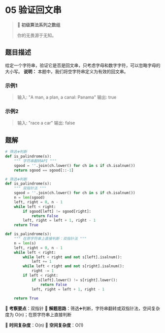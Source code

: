 # 05 验证回文串

> 🌈 **初级算法系列之数组**
>
> 你的无畏源于无知。

## 题目描述

给定一个字符串，验证它是否是回文串，只考虑字母和数字字符，可以忽略字母的大小写。
**说明：** 本题中，我们将空字符串定义为有效的回文串。

### 示例1

> 输入: "A man, a plan, a canal: Panama"
> 输出: true

### 示例2

> 输入: "race a car"
> 输出: false

## 题解

```python
# 筛选➕判断
def is_palindrome(s):
    """ 字符串翻转API """
    sgood = ''.join(ch.lower() for ch in s if ch.isalnum())
    return sgood == sgood[::-1]
```

```python
# 筛选➕判断
def is_palindrome(s):
    """ 双指针法 """
    sgood = ''.join(ch.lower() for ch in s if ch.isalnum())
    n = len(sgood)
    left, right = 0, n - 1
    while left < right:
        if sgood[left] != sgood[right]:
            return False
        left, right = left + 1, right - 1
    return True
```

```python
def is_palindrome(s):
    """ 在原字符串上直接判断：双指针法 """
    n = len(s)
    left, right = 0, n - 1
    while left < right:
        while left < right and not s[left].isalnum():
            left += 1
        while left < right and not s[right].isalnum():
            right -= 1
        if left < right:
            if s[left].lower() != s[right].lower():
                return False
            left, right = left + 1, right - 1
            
    return True
```

🍥 **考察要点**：双指针
🍬 **解题思路**：筛选➕判断，字符串翻转或双指针法，空间复杂度为 O(n)；在原字符串上直接判断

🍉 **时间复杂度**：O(n)
🍭 **空间复杂度**：O(1)
